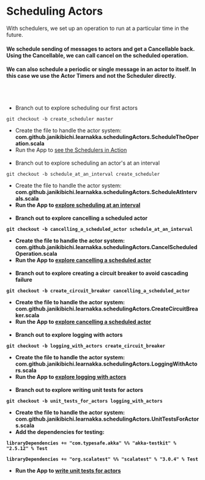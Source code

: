 # Scheduling Actors
With schedulers, we set up an operation to run at a particular time in the future.

#### We schedule sending of messages to actors and get a Cancellable back. Using the Cancellable, we can call cancel on the scheduled operation.

#### We can also schedule a periodic or single message in an actor to itself. In this case we use the Actor Timers and not the Scheduler directly.
<br><br>
- Branch out to explore scheduling our first actors
````
git checkout -b create_scheduler master
````
- Create the file to handle the actor system: <b>com.github.janikibichi.learnakka.schedulingActors.ScheduleTheOperation.scala</b>
- Run the App to [see the Schedulers in Action](https://asciinema.org/a/wuZVNbRKY8p7YB5Dw8gPSCWKp)
<br><br>
- Branch out to explore scheduling an actor's at an interval
````
git checkout -b schedule_at_an_interval create_scheduler 
````
- Create the file to handle the actor system: <b>com.github.janikibichi.learnakka.schedulingActors.ScheduleAtIntervals.scala<b>
- Run the App to [explore scheduling at an interval](https://asciinema.org/a/8N8GbRgwQCuHWLkFNNOcxs9U4)
<br><br>
- Branch out to explore cancelling a scheduled actor
````
git checkout -b cancelling_a_scheduled_actor schedule_at_an_interval
````
- Create the file to handle the actor system: <b>com.github.janikibichi.learnakka.schedulingActors.CancelScheduledOperation.scala</b>
- Run the App to [explore cancelling a scheduled actor](https://asciinema.org/a/T2V4PKDkoQ4jmCJw0QfI0p2yb)
<br><br>
- Branch out to explore creating a circuit breaker to avoid cascading failure
````
git checkout -b create_circuit_breaker cancelling_a_scheduled_actor
````
- Create the file to handle the actor system: <b>com.github.janikibichi.learnakka.schedulingActors.CreateCircuitBreaker.scala</b>
- Run the App to [explore cancelling a scheduled actor](https://asciinema.org/a/mPZXC0CSSyFjWpsaKm2J7qosl)
<br><br>
- Branch out to explore logging with actors
````
git checkout -b logging_with_actors create_circuit_breaker 
````
- Create the file to handle the actor system: <b>com.github.janikibichi.learnakka.schedulingActors.LoggingWithActors.scala</b>
- Run the App to [explore logging with actors](https://asciinema.org/a/mPZXC0CSSyFjWpsaKm2J7qosl)
<br><br>
- Branch out to explore writing unit tests for actors
````
git checkout -b unit_tests_for_actors logging_with_actors
````
- Create the file to handle the actor system: <b>com.github.janikibichi.learnakka.schedulingActors.UnitTestsForActors.scala</b>
- Add the dependencies for testing:
````
libraryDependencies += "com.typesafe.akka" %% "akka-testkit" % "2.5.12" % Test

libraryDependencies += "org.scalatest" %% "scalatest" % "3.0.4" % Test
````
- Run the App to [write unit tests for actors](https://asciinema.org/a/6htDURXjZK5Lzeg70NEYOKdnv)
